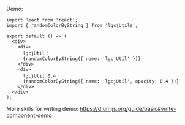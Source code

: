 Demo:

```tsx
import React from 'react';
import { randomColorByString } from 'lgcjUtils';

export default () => (
  <div>
    <div>
      lgcjUtil：
      {randomColorByString({ name: 'lgcjUtil' })}
    </div>
    <div>
      lgcjUtil 0.4：
      {randomColorByString({ name: 'lgcjUtil', opacity: 0.4 })}
    </div>
  </div>
);
```

More skills for writing demo: https://d.umijs.org/guide/basic#write-component-demo
